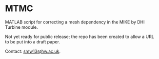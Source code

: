# MTMC
MATLAB script for correcting a mesh dependency in the MIKE by DHI Turbine module.

Not yet ready for public release; the repo has been created to allow a URL to be put into a draft paper.

Contact: smw13@hw.ac.uk.
